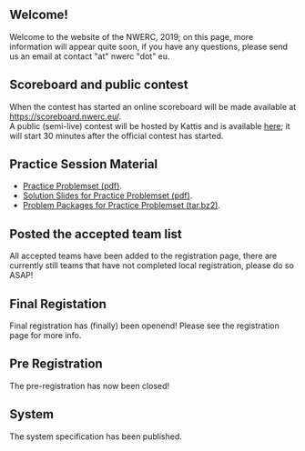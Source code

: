 ## Welcome!
Welcome to the website of the NWERC, 2019; on this page, more information will appear quite soon, if you have any questions, please send us an email at contact "at" nwerc "dot" eu.

## Scoreboard and public contest
When the contest has started an online scoreboard will be made available at <a target="_blank" href="https://scoreboard.nwerc.eu/">https://scoreboard.nwerc.eu/</a>.<br/>
A public (semi-live) contest will be hosted by Kattis and is available [here](https://open.kattis.com/contests/nwerc19open); it will start 30 minutes after the official contest has started.

## Practice Session Material

- <a href="/files/nwerc2019practice.pdf">Practice Problemset (pdf)</a>.
- <a href="/files/nwerc2019practice-slides.pdf">Solution Slides for Practice Problemset (pdf)</a>.
- <a href="/files/nwerc2019practice.tar.bz2">Problem Packages for Practice Problemset (tar.bz2)</a>.

## Posted the accepted team list
All accepted teams have been added to the registration page, there are currently still teams that have not completed local registration, please do so ASAP!

## Final Registation
Final registration has (finally) been openend! Please see the registration page for more info.

## Pre Registration
The pre-registration has now been closed!

## System
The system specification has been published.
